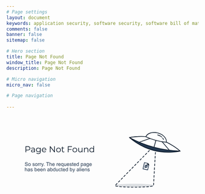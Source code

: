 ```yaml
---
# Page settings
layout: document
keywords: application security, software security, software bill of material, SBOM, BOM, open source, supply chain, specification, spdx, license, package url, purl, cpe
comments: false
banner: false
sitemap: false

# Hero section
title: Page Not Found
window_title: Page Not Found
description: Page Not Found

# Micro navigation
micro_nav: false

# Page navigation
    
---
```


<svg width="100%" height="100%" viewBox="0 0 450 225" version="1.1" xmlns="http://www.w3.org/2000/svg" xmlns:xlink="http://www.w3.org/1999/xlink" xml:space="preserve" xmlns:serif="http://www.serif.com/" style="fill-rule:evenodd;clip-rule:evenodd;stroke-linejoin:round;stroke-miterlimit:10;"><path d="M330.757,128.053l-10.959,-2.543l3.392,-14.612l8.074,1.874l2.224,3.516l-2.731,11.765Z" style="fill:#fff;fill-rule:nonzero;stroke:#253951;stroke-width:1.5px;"/><path d="M330.604,115.619l2.883,0.669l-2.223,-3.516l-0.66,2.847Z" style="fill:#fff;fill-rule:nonzero;stroke:#071525;stroke-width:1.5px;"/><path d="M341.726,78.167l-2.172,-0.585l-1.572,1.611" style="fill:none;fill-rule:nonzero;stroke:#071525;stroke-width:1.5px;stroke-linecap:round;stroke-linejoin:miter;"/><path d="M334.831,82.421l-79.823,81.778c-0.383,0.196 -0.59,0.398 -0.59,0.604c0,2.071 20.148,3.75 45,3.75c24.853,0 45,-1.679 45,-3.75l4.59,-80.111" style="fill:none;fill-rule:nonzero;stroke:#071525;stroke-width:1.5px;stroke-linecap:round;stroke-linejoin:miter;stroke-dasharray:4.51,4.51;"/><path d="M349.137,82.44l0.129,-2.247l-2.173,-0.584" style="fill:none;fill-rule:nonzero;stroke:#071525;stroke-width:1.5px;stroke-linecap:round;stroke-linejoin:miter;"/><g opacity="0.15"><path d="M344.418,164.803c0,2.071 -20.147,3.75 -45,3.75c-24.853,0 -45,-1.679 -45,-3.75c0,-2.071 20.147,-3.75 45,-3.75c24.853,0 45,1.679 45,3.75" style="fill:#253951;fill-rule:nonzero;stroke:#071525;stroke-width:0.75px;stroke-miterlimit:2;"/></g><path d="M406.642,83.862c0,0 -30.241,6.908 -62.916,-1.847c-32.675,-8.755 -55.41,-29.859 -55.41,-29.859c0,0 30.241,-6.908 62.916,1.848c32.674,8.754 55.41,29.858 55.41,29.858Z" style="fill:#253951;fill-rule:nonzero;stroke:#071525;stroke-width:1.5px;stroke-linejoin:miter;"/><path d="M345.651,74.831c24.362,6.528 46.95,8.447 60.901,8.949c-1.515,-1.382 -23.786,-21.327 -55.32,-29.777c-31.535,-8.45 -60.794,-2.311 -62.798,-1.872c12.334,6.54 32.855,16.172 57.217,22.7" style="fill:#fff;fill-rule:nonzero;"/><path d="M345.651,74.831c24.362,6.528 46.95,8.447 60.901,8.949c-1.515,-1.382 -23.786,-21.327 -55.32,-29.777c-31.535,-8.45 -60.794,-2.311 -62.798,-1.872c12.334,6.54 32.855,16.172 57.217,22.7Z" style="fill:none;fill-rule:nonzero;stroke:#071525;stroke-width:1.5px;"/><path d="M349.973,58.701c8.72,2.336 17.072,3.787 24.406,4.389c1.603,-8.753 -6.995,-18.347 -19.75,-21.764c-12.756,-3.418 -24.998,0.591 -27.986,8.973c6.651,3.146 14.611,6.066 23.33,8.402" style="fill:#fff;fill-rule:nonzero;"/><path d="M349.973,58.701c8.72,2.336 17.072,3.787 24.406,4.389c1.603,-8.753 -6.995,-18.347 -19.75,-21.764c-12.756,-3.418 -24.998,0.591 -27.986,8.973c6.651,3.146 14.611,6.066 23.33,8.402Z" style="fill:none;fill-rule:nonzero;stroke:#071525;stroke-width:1.5px;stroke-linejoin:miter;"/><path d="M349.973,58.701l-4.322,16.13" style="fill:none;fill-rule:nonzero;stroke:#071525;stroke-width:1.5px;stroke-linejoin:miter;"/><path d="M335.829,54.174l-24.674,8.734" style="fill:none;fill-rule:nonzero;stroke:#071525;stroke-width:1.5px;stroke-linejoin:miter;"/><path d="M364.486,61.852l17,19.902" style="fill:none;fill-rule:nonzero;stroke:#071525;stroke-width:1.5px;stroke-linejoin:miter;"/><path d="M363.98,51.122c-2.463,-2.308 -5.841,-4.197 -9.78,-5.252" style="fill:none;fill-rule:nonzero;stroke:#071525;stroke-width:1.5px;stroke-linecap:round;stroke-linejoin:miter;"/><path d="M367.773,56.697c-0.396,-1.148 -1.005,-2.276 -1.799,-3.35" style="fill:none;fill-rule:nonzero;stroke:#071525;stroke-width:1.5px;stroke-linecap:round;stroke-linejoin:miter;"/><path d="M50.092,72.575c1.787,0 3.187,0.427 4.2,1.28c1.014,0.853 1.52,2.027 1.52,3.52c0,1.493 -0.506,2.663 -1.52,3.51c-1.013,0.847 -2.413,1.27 -4.2,1.27l-3.76,0l0,4.42l-1.48,0l0,-14l5.24,0Zm-0.04,8.28c1.387,0 2.447,-0.303 3.18,-0.91c0.734,-0.607 1.1,-1.463 1.1,-2.57c0,-1.133 -0.366,-2.003 -1.1,-2.61c-0.733,-0.607 -1.793,-0.91 -3.18,-0.91l-3.72,0l0,7l3.72,0Z" style="fill:#071525;fill-rule:nonzero;"/><path d="M62.292,75.975c1.374,0 2.427,0.343 3.16,1.03c0.734,0.687 1.1,1.703 1.1,3.05l0,6.52l-1.36,0l0,-1.64c-0.32,0.547 -0.79,0.973 -1.41,1.28c-0.62,0.307 -1.356,0.46 -2.21,0.46c-1.173,0 -2.106,-0.28 -2.8,-0.84c-0.693,-0.56 -1.04,-1.3 -1.04,-2.22c0,-0.893 0.324,-1.613 0.97,-2.16c0.647,-0.547 1.677,-0.82 3.09,-0.82l3.34,0l0,-0.64c0,-0.907 -0.253,-1.597 -0.76,-2.07c-0.506,-0.473 -1.246,-0.71 -2.22,-0.71c-0.666,0 -1.306,0.11 -1.92,0.33c-0.613,0.22 -1.14,0.523 -1.58,0.91l-0.64,-1.06c0.534,-0.453 1.174,-0.803 1.92,-1.05c0.747,-0.247 1.534,-0.37 2.36,-0.37Zm-0.5,9.58c0.8,0 1.487,-0.183 2.06,-0.55c0.574,-0.367 1,-0.897 1.28,-1.59l0,-1.72l-3.3,0c-1.8,0 -2.7,0.627 -2.7,1.88c0,0.613 0.234,1.097 0.7,1.45c0.467,0.353 1.12,0.53 1.96,0.53Z" style="fill:#071525;fill-rule:nonzero;"/><path d="M80.152,76.055l0,9.24c0,1.787 -0.436,3.11 -1.31,3.97c-0.873,0.86 -2.19,1.29 -3.95,1.29c-0.973,0 -1.896,-0.143 -2.77,-0.43c-0.873,-0.287 -1.583,-0.683 -2.13,-1.19l0.72,-1.08c0.507,0.453 1.124,0.807 1.85,1.06c0.727,0.253 1.49,0.38 2.29,0.38c1.334,0 2.314,-0.31 2.94,-0.93c0.627,-0.62 0.94,-1.583 0.94,-2.89l0,-1.34c-0.44,0.667 -1.016,1.173 -1.73,1.52c-0.713,0.347 -1.503,0.52 -2.37,0.52c-0.986,0 -1.883,-0.217 -2.69,-0.65c-0.806,-0.433 -1.44,-1.04 -1.9,-1.82c-0.46,-0.78 -0.69,-1.663 -0.69,-2.65c0,-0.987 0.23,-1.867 0.69,-2.64c0.46,-0.773 1.09,-1.373 1.89,-1.8c0.8,-0.427 1.7,-0.64 2.7,-0.64c0.894,0 1.7,0.18 2.42,0.54c0.72,0.36 1.3,0.88 1.74,1.56l0,-2.02l1.36,0Zm-5.38,8.86c0.76,0 1.447,-0.163 2.06,-0.49c0.614,-0.327 1.09,-0.783 1.43,-1.37c0.34,-0.587 0.51,-1.253 0.51,-2c0,-0.747 -0.17,-1.41 -0.51,-1.99c-0.34,-0.58 -0.813,-1.033 -1.42,-1.36c-0.606,-0.327 -1.296,-0.49 -2.07,-0.49c-0.76,0 -1.443,0.16 -2.05,0.48c-0.606,0.32 -1.08,0.773 -1.42,1.36c-0.34,0.587 -0.51,1.253 -0.51,2c0,0.747 0.17,1.413 0.51,2c0.34,0.587 0.814,1.043 1.42,1.37c0.607,0.327 1.29,0.49 2.05,0.49Z" style="fill:#071525;fill-rule:nonzero;"/><path d="M93.292,81.755l-8.8,0c0.08,1.093 0.5,1.977 1.26,2.65c0.76,0.673 1.72,1.01 2.88,1.01c0.654,0 1.254,-0.117 1.8,-0.35c0.547,-0.233 1.02,-0.577 1.42,-1.03l0.8,0.92c-0.466,0.56 -1.05,0.987 -1.75,1.28c-0.7,0.293 -1.47,0.44 -2.31,0.44c-1.08,0 -2.036,-0.23 -2.87,-0.69c-0.833,-0.46 -1.483,-1.097 -1.95,-1.91c-0.466,-0.813 -0.7,-1.733 -0.7,-2.76c0,-1.027 0.224,-1.947 0.67,-2.76c0.447,-0.813 1.06,-1.447 1.84,-1.9c0.78,-0.453 1.657,-0.68 2.63,-0.68c0.974,0 1.847,0.227 2.62,0.68c0.774,0.453 1.38,1.083 1.82,1.89c0.44,0.807 0.66,1.73 0.66,2.77l-0.02,0.44Zm-5.08,-4.56c-1.013,0 -1.863,0.323 -2.55,0.97c-0.686,0.647 -1.076,1.49 -1.17,2.53l7.46,0c-0.093,-1.04 -0.483,-1.883 -1.17,-2.53c-0.686,-0.647 -1.543,-0.97 -2.57,-0.97Z" style="fill:#071525;fill-rule:nonzero;"/><path d="M113.452,72.575l0,14l-1.22,0l-9,-11.36l0,11.36l-1.48,0l0,-14l1.22,0l9.02,11.36l0,-11.36l1.46,0Z" style="fill:#071525;fill-rule:nonzero;"/><path d="M122.012,86.675c-1.013,0 -1.926,-0.23 -2.74,-0.69c-0.813,-0.46 -1.453,-1.097 -1.92,-1.91c-0.466,-0.813 -0.7,-1.733 -0.7,-2.76c0,-1.027 0.234,-1.947 0.7,-2.76c0.467,-0.813 1.107,-1.447 1.92,-1.9c0.814,-0.453 1.727,-0.68 2.74,-0.68c1.014,0 1.927,0.227 2.74,0.68c0.814,0.453 1.45,1.087 1.91,1.9c0.46,0.813 0.69,1.733 0.69,2.76c0,1.027 -0.23,1.947 -0.69,2.76c-0.46,0.813 -1.096,1.45 -1.91,1.91c-0.813,0.46 -1.726,0.69 -2.74,0.69Zm0,-1.26c0.747,0 1.417,-0.17 2.01,-0.51c0.594,-0.34 1.057,-0.823 1.39,-1.45c0.334,-0.627 0.5,-1.34 0.5,-2.14c0,-0.8 -0.166,-1.513 -0.5,-2.14c-0.333,-0.627 -0.796,-1.11 -1.39,-1.45c-0.593,-0.34 -1.263,-0.51 -2.01,-0.51c-0.746,0 -1.416,0.17 -2.01,0.51c-0.593,0.34 -1.06,0.823 -1.4,1.45c-0.34,0.627 -0.51,1.34 -0.51,2.14c0,0.8 0.17,1.513 0.51,2.14c0.34,0.627 0.807,1.11 1.4,1.45c0.594,0.34 1.264,0.51 2.01,0.51Z" style="fill:#071525;fill-rule:nonzero;"/><path d="M135.792,85.935c-0.266,0.24 -0.596,0.423 -0.99,0.55c-0.393,0.127 -0.803,0.19 -1.23,0.19c-0.986,0 -1.746,-0.267 -2.28,-0.8c-0.533,-0.533 -0.8,-1.287 -0.8,-2.26l0,-6.36l-1.88,0l0,-1.2l1.88,0l0,-2.3l1.42,0l0,2.3l3.2,0l0,1.2l-3.2,0l0,6.28c0,0.627 0.157,1.103 0.47,1.43c0.314,0.327 0.764,0.49 1.35,0.49c0.294,0 0.577,-0.047 0.85,-0.14c0.274,-0.093 0.51,-0.227 0.71,-0.4l0.5,1.02Z" style="fill:#071525;fill-rule:nonzero;"/><path d="M145.392,73.855l0,5.5l7.24,0l0,1.28l-7.24,0l0,5.94l-1.48,0l0,-14l9.6,0l0,1.28l-8.12,0Z" style="fill:#071525;fill-rule:nonzero;"/><path d="M160.212,86.675c-1.013,0 -1.926,-0.23 -2.74,-0.69c-0.813,-0.46 -1.453,-1.097 -1.92,-1.91c-0.466,-0.813 -0.7,-1.733 -0.7,-2.76c0,-1.027 0.234,-1.947 0.7,-2.76c0.467,-0.813 1.107,-1.447 1.92,-1.9c0.814,-0.453 1.727,-0.68 2.74,-0.68c1.014,0 1.927,0.227 2.74,0.68c0.814,0.453 1.45,1.087 1.91,1.9c0.46,0.813 0.69,1.733 0.69,2.76c0,1.027 -0.23,1.947 -0.69,2.76c-0.46,0.813 -1.096,1.45 -1.91,1.91c-0.813,0.46 -1.726,0.69 -2.74,0.69Zm0,-1.26c0.747,0 1.417,-0.17 2.01,-0.51c0.594,-0.34 1.057,-0.823 1.39,-1.45c0.334,-0.627 0.5,-1.34 0.5,-2.14c0,-0.8 -0.166,-1.513 -0.5,-2.14c-0.333,-0.627 -0.796,-1.11 -1.39,-1.45c-0.593,-0.34 -1.263,-0.51 -2.01,-0.51c-0.746,0 -1.416,0.17 -2.01,0.51c-0.593,0.34 -1.06,0.823 -1.4,1.45c-0.34,0.627 -0.51,1.34 -0.51,2.14c0,0.8 0.17,1.513 0.51,2.14c0.34,0.627 0.807,1.11 1.4,1.45c0.594,0.34 1.264,0.51 2.01,0.51Z" style="fill:#071525;fill-rule:nonzero;"/><path d="M177.932,76.055l0,10.52l-1.36,0l0,-1.92c-0.373,0.64 -0.886,1.137 -1.54,1.49c-0.653,0.353 -1.4,0.53 -2.24,0.53c-1.373,0 -2.456,-0.383 -3.25,-1.15c-0.793,-0.767 -1.19,-1.89 -1.19,-3.37l0,-6.1l1.42,0l0,5.96c0,1.107 0.274,1.947 0.82,2.52c0.547,0.573 1.327,0.86 2.34,0.86c1.107,0 1.98,-0.337 2.62,-1.01c0.64,-0.673 0.96,-1.61 0.96,-2.81l0,-5.52l1.42,0Z" style="fill:#071525;fill-rule:nonzero;"/><path d="M187.272,75.975c1.32,0 2.37,0.383 3.15,1.15c0.78,0.767 1.17,1.883 1.17,3.35l0,6.1l-1.42,0l0,-5.96c0,-1.093 -0.273,-1.927 -0.82,-2.5c-0.546,-0.573 -1.326,-0.86 -2.34,-0.86c-1.133,0 -2.03,0.337 -2.69,1.01c-0.66,0.673 -0.99,1.603 -0.99,2.79l0,5.52l-1.42,0l0,-10.52l1.36,0l0,1.94c0.387,-0.64 0.924,-1.137 1.61,-1.49c0.687,-0.353 1.484,-0.53 2.39,-0.53Z" style="fill:#071525;fill-rule:nonzero;"/><path d="M205.052,71.735l0,14.84l-1.36,0l0,-2.08c-0.426,0.707 -0.99,1.247 -1.69,1.62c-0.7,0.373 -1.49,0.56 -2.37,0.56c-0.986,0 -1.88,-0.227 -2.68,-0.68c-0.8,-0.453 -1.426,-1.087 -1.88,-1.9c-0.453,-0.813 -0.68,-1.74 -0.68,-2.78c0,-1.04 0.227,-1.967 0.68,-2.78c0.454,-0.813 1.08,-1.443 1.88,-1.89c0.8,-0.447 1.694,-0.67 2.68,-0.67c0.854,0 1.624,0.177 2.31,0.53c0.687,0.353 1.25,0.87 1.69,1.55l0,-6.32l1.42,0Zm-5.3,13.68c0.734,0 1.397,-0.17 1.99,-0.51c0.594,-0.34 1.06,-0.823 1.4,-1.45c0.34,-0.627 0.51,-1.34 0.51,-2.14c0,-0.8 -0.17,-1.513 -0.51,-2.14c-0.34,-0.627 -0.806,-1.11 -1.4,-1.45c-0.593,-0.34 -1.256,-0.51 -1.99,-0.51c-0.746,0 -1.416,0.17 -2.01,0.51c-0.593,0.34 -1.06,0.823 -1.4,1.45c-0.34,0.627 -0.51,1.34 -0.51,2.14c0,0.8 0.17,1.513 0.51,2.14c0.34,0.627 0.807,1.11 1.4,1.45c0.594,0.34 1.264,0.51 2.01,0.51Z" style="fill:#071525;fill-rule:nonzero;"/><g transform="matrix(0.75,0,0,0.75,-60.1261,-97.7908)"><g transform="matrix(16,0,0,16,137.058,288.693)"><path d="M0.045,-0.23l0.089,-0.008c0.005,0.036 0.014,0.065 0.03,0.088c0.015,0.023 0.039,0.042 0.072,0.056c0.032,0.014 0.069,0.021 0.11,0.021c0.036,0 0.068,-0.005 0.095,-0.016c0.028,-0.011 0.049,-0.025 0.062,-0.044c0.014,-0.019 0.02,-0.039 0.02,-0.061c0,-0.023 -0.006,-0.042 -0.019,-0.059c-0.013,-0.017 -0.035,-0.031 -0.065,-0.042c-0.019,-0.008 -0.061,-0.02 -0.127,-0.035c-0.066,-0.016 -0.112,-0.031 -0.138,-0.045c-0.034,-0.018 -0.06,-0.04 -0.077,-0.067c-0.016,-0.026 -0.025,-0.056 -0.025,-0.089c0,-0.036 0.011,-0.07 0.031,-0.101c0.021,-0.031 0.05,-0.055 0.09,-0.072c0.039,-0.016 0.083,-0.024 0.131,-0.024c0.053,0 0.1,0.009 0.141,0.026c0.04,0.017 0.071,0.042 0.093,0.075c0.022,0.033 0.034,0.071 0.035,0.113l-0.091,0.007c-0.004,-0.046 -0.021,-0.08 -0.049,-0.103c-0.028,-0.023 -0.07,-0.035 -0.125,-0.035c-0.057,0 -0.099,0.011 -0.125,0.032c-0.026,0.021 -0.039,0.046 -0.039,0.076c0,0.026 0.009,0.047 0.027,0.063c0.019,0.017 0.066,0.034 0.143,0.051c0.077,0.018 0.13,0.033 0.159,0.046c0.041,0.019 0.072,0.044 0.092,0.073c0.02,0.03 0.03,0.063 0.03,0.102c0,0.038 -0.011,0.074 -0.033,0.108c-0.022,0.033 -0.053,0.059 -0.094,0.078c-0.041,0.019 -0.087,0.028 -0.138,0.028c-0.065,0 -0.119,-0.009 -0.163,-0.028c-0.044,-0.019 -0.078,-0.047 -0.103,-0.085c-0.025,-0.038 -0.038,-0.081 -0.039,-0.129Z" style="fill:#253951;fill-rule:nonzero;"/></g><g transform="matrix(16,0,0,16,147.73,288.693)"><path d="M0.033,-0.259c0,-0.096 0.027,-0.167 0.08,-0.214c0.045,-0.038 0.099,-0.057 0.163,-0.057c0.072,0 0.13,0.023 0.175,0.07c0.045,0.047 0.068,0.111 0.068,0.193c0,0.067 -0.01,0.12 -0.03,0.158c-0.02,0.038 -0.049,0.068 -0.087,0.089c-0.039,0.021 -0.08,0.032 -0.126,0.032c-0.072,0 -0.131,-0.024 -0.176,-0.07c-0.044,-0.047 -0.067,-0.114 -0.067,-0.201Zm0.091,0c0,0.066 0.014,0.116 0.043,0.149c0.029,0.033 0.065,0.049 0.109,0.049c0.044,0 0.08,-0.016 0.109,-0.049c0.029,-0.034 0.044,-0.084 0.044,-0.152c0,-0.064 -0.015,-0.113 -0.044,-0.146c-0.029,-0.033 -0.065,-0.05 -0.109,-0.05c-0.044,0 -0.08,0.017 -0.109,0.05c-0.029,0.033 -0.043,0.082 -0.043,0.149Z" style="fill:#253951;fill-rule:nonzero;"/></g><g transform="matrix(16,0,0,16,161.074,288.693)"><path d="M0.031,-0.155l0.087,-0.013c0.005,0.034 0.018,0.061 0.04,0.08c0.023,0.018 0.054,0.027 0.094,0.027c0.04,0 0.07,-0.008 0.09,-0.024c0.019,-0.017 0.029,-0.036 0.029,-0.058c0,-0.02 -0.009,-0.036 -0.026,-0.047c-0.012,-0.008 -0.042,-0.018 -0.09,-0.03c-0.064,-0.016 -0.109,-0.03 -0.134,-0.042c-0.025,-0.012 -0.043,-0.028 -0.056,-0.049c-0.013,-0.021 -0.02,-0.044 -0.02,-0.07c0,-0.023 0.006,-0.044 0.016,-0.064c0.011,-0.02 0.025,-0.036 0.043,-0.049c0.014,-0.01 0.033,-0.019 0.056,-0.026c0.024,-0.007 0.049,-0.01 0.076,-0.01c0.041,0 0.077,0.006 0.108,0.017c0.03,0.012 0.053,0.028 0.068,0.048c0.014,0.02 0.024,0.047 0.03,0.08l-0.086,0.012c-0.004,-0.027 -0.015,-0.048 -0.034,-0.063c-0.019,-0.015 -0.045,-0.022 -0.079,-0.022c-0.041,0 -0.069,0.007 -0.087,0.02c-0.017,0.013 -0.026,0.029 -0.026,0.047c0,0.011 0.004,0.022 0.011,0.031c0.007,0.009 0.019,0.017 0.034,0.023c0.009,0.003 0.034,0.011 0.077,0.023c0.063,0.016 0.106,0.03 0.131,0.04c0.024,0.011 0.043,0.026 0.057,0.046c0.014,0.021 0.021,0.046 0.021,0.076c0,0.029 -0.008,0.057 -0.025,0.082c-0.017,0.026 -0.042,0.046 -0.074,0.06c-0.032,0.015 -0.069,0.022 -0.11,0.022c-0.067,0 -0.118,-0.014 -0.154,-0.042c-0.035,-0.028 -0.057,-0.07 -0.067,-0.125Z" style="fill:#253951;fill-rule:nonzero;"/></g><g transform="matrix(16,0,0,16,169.074,288.693)"><path d="M0.033,-0.259c0,-0.096 0.027,-0.167 0.08,-0.214c0.045,-0.038 0.099,-0.057 0.163,-0.057c0.072,0 0.13,0.023 0.175,0.07c0.045,0.047 0.068,0.111 0.068,0.193c0,0.067 -0.01,0.12 -0.03,0.158c-0.02,0.038 -0.049,0.068 -0.087,0.089c-0.039,0.021 -0.08,0.032 -0.126,0.032c-0.072,0 -0.131,-0.024 -0.176,-0.07c-0.044,-0.047 -0.067,-0.114 -0.067,-0.201Zm0.091,0c0,0.066 0.014,0.116 0.043,0.149c0.029,0.033 0.065,0.049 0.109,0.049c0.044,0 0.08,-0.016 0.109,-0.049c0.029,-0.034 0.044,-0.084 0.044,-0.152c0,-0.064 -0.015,-0.113 -0.044,-0.146c-0.029,-0.033 -0.065,-0.05 -0.109,-0.05c-0.044,0 -0.08,0.017 -0.109,0.05c-0.029,0.033 -0.043,0.082 -0.043,0.149Z" style="fill:#253951;fill-rule:nonzero;"/></g><g transform="matrix(16,0,0,16,177.972,288.693)"><path d="M0.065,0l0,-0.519l0.079,0l0,0.079c0.02,-0.037 0.039,-0.061 0.056,-0.073c0.017,-0.011 0.036,-0.017 0.056,-0.017c0.03,0 0.06,0.009 0.091,0.028l-0.031,0.082c-0.021,-0.013 -0.043,-0.019 -0.064,-0.019c-0.019,0 -0.037,0.005 -0.052,0.017c-0.015,0.011 -0.026,0.027 -0.033,0.048c-0.009,0.031 -0.014,0.065 -0.014,0.103l0,0.271l-0.088,0Z" style="fill:#253951;fill-rule:nonzero;"/></g><g transform="matrix(16,0,0,16,183.3,288.693)"><path d="M0.065,0l0,-0.519l0.079,0l0,0.079c0.02,-0.037 0.039,-0.061 0.056,-0.073c0.017,-0.011 0.036,-0.017 0.056,-0.017c0.03,0 0.06,0.009 0.091,0.028l-0.031,0.082c-0.021,-0.013 -0.043,-0.019 -0.064,-0.019c-0.019,0 -0.037,0.005 -0.052,0.017c-0.015,0.011 -0.026,0.027 -0.033,0.048c-0.009,0.031 -0.014,0.065 -0.014,0.103l0,0.271l-0.088,0Z" style="fill:#253951;fill-rule:nonzero;"/></g><g transform="matrix(16,0,0,16,188.629,288.693)"><path d="M0.062,0.2l-0.01,-0.083c0.019,0.005 0.036,0.008 0.051,0.008c0.019,0 0.035,-0.003 0.046,-0.01c0.012,-0.006 0.022,-0.015 0.029,-0.027c0.006,-0.009 0.015,-0.031 0.027,-0.066c0.002,-0.004 0.004,-0.012 0.008,-0.021l-0.197,-0.52l0.095,0l0.108,0.301c0.014,0.038 0.026,0.078 0.037,0.12c0.01,-0.041 0.022,-0.08 0.036,-0.118l0.111,-0.303l0.088,0l-0.197,0.528c-0.021,0.057 -0.038,0.096 -0.049,0.117c-0.016,0.029 -0.034,0.051 -0.054,0.064c-0.02,0.014 -0.044,0.02 -0.072,0.02c-0.017,0 -0.036,-0.003 -0.057,-0.01Z" style="fill:#253951;fill-rule:nonzero;"/></g><g transform="matrix(16,0,0,16,195.441,288.693)"><rect x="0.091" y="-0.1" width="0.1" height="0.1" style="fill:#253951;fill-rule:nonzero;"/></g><g transform="matrix(16,0,0,16,204.043,288.693)"><path d="M0.259,0l0,-0.631l-0.236,0l0,-0.085l0.568,0l0,0.085l-0.237,0l0,0.631l-0.095,0Z" style="fill:#253951;fill-rule:nonzero;"/></g><g transform="matrix(16,0,0,16,213.816,288.693)"><path d="M0.066,0l0,-0.716l0.088,0l0,0.257c0.041,-0.048 0.093,-0.071 0.155,-0.071c0.038,0 0.072,0.007 0.1,0.022c0.028,0.016 0.049,0.036 0.061,0.063c0.012,0.027 0.018,0.066 0.018,0.116l0,0.329l-0.088,0l0,-0.329c0,-0.044 -0.009,-0.076 -0.028,-0.096c-0.019,-0.02 -0.046,-0.03 -0.081,-0.03c-0.026,0 -0.051,0.007 -0.073,0.021c-0.023,0.013 -0.04,0.031 -0.05,0.055c-0.009,0.023 -0.014,0.055 -0.014,0.095l0,0.284l-0.088,0Z" style="fill:#253951;fill-rule:nonzero;"/></g><g transform="matrix(16,0,0,16,222.714,288.693)"><path d="M0.421,-0.167l0.091,0.011c-0.015,0.053 -0.041,0.094 -0.08,0.124c-0.039,0.029 -0.088,0.044 -0.148,0.044c-0.076,0 -0.136,-0.024 -0.181,-0.07c-0.044,-0.047 -0.066,-0.113 -0.066,-0.197c0,-0.087 0.022,-0.155 0.067,-0.203c0.045,-0.048 0.103,-0.072 0.175,-0.072c0.069,0 0.126,0.023 0.17,0.071c0.044,0.047 0.066,0.113 0.066,0.199c0,0.005 -0.001,0.013 -0.001,0.023l-0.387,0c0.004,0.057 0.02,0.101 0.049,0.131c0.029,0.03 0.065,0.045 0.108,0.045c0.032,0 0.06,-0.008 0.083,-0.025c0.022,-0.017 0.041,-0.044 0.054,-0.081Zm-0.289,-0.142l0.29,0c-0.004,-0.044 -0.015,-0.076 -0.033,-0.098c-0.028,-0.034 -0.065,-0.051 -0.109,-0.051c-0.041,0 -0.075,0.014 -0.102,0.041c-0.028,0.027 -0.043,0.063 -0.046,0.108Z" style="fill:#253951;fill-rule:nonzero;"/></g><g transform="matrix(16,0,0,16,236.058,288.693)"><path d="M0.065,0l0,-0.519l0.079,0l0,0.079c0.02,-0.037 0.039,-0.061 0.056,-0.073c0.017,-0.011 0.036,-0.017 0.056,-0.017c0.03,0 0.06,0.009 0.091,0.028l-0.031,0.082c-0.021,-0.013 -0.043,-0.019 -0.064,-0.019c-0.019,0 -0.037,0.005 -0.052,0.017c-0.015,0.011 -0.026,0.027 -0.033,0.048c-0.009,0.031 -0.014,0.065 -0.014,0.103l0,0.271l-0.088,0Z" style="fill:#253951;fill-rule:nonzero;"/></g><g transform="matrix(16,0,0,16,241.386,288.693)"><path d="M0.421,-0.167l0.091,0.011c-0.015,0.053 -0.041,0.094 -0.08,0.124c-0.039,0.029 -0.088,0.044 -0.148,0.044c-0.076,0 -0.136,-0.024 -0.181,-0.07c-0.044,-0.047 -0.066,-0.113 -0.066,-0.197c0,-0.087 0.022,-0.155 0.067,-0.203c0.045,-0.048 0.103,-0.072 0.175,-0.072c0.069,0 0.126,0.023 0.17,0.071c0.044,0.047 0.066,0.113 0.066,0.199c0,0.005 -0.001,0.013 -0.001,0.023l-0.387,0c0.004,0.057 0.02,0.101 0.049,0.131c0.029,0.03 0.065,0.045 0.108,0.045c0.032,0 0.06,-0.008 0.083,-0.025c0.022,-0.017 0.041,-0.044 0.054,-0.081Zm-0.289,-0.142l0.29,0c-0.004,-0.044 -0.015,-0.076 -0.033,-0.098c-0.028,-0.034 -0.065,-0.051 -0.109,-0.051c-0.041,0 -0.075,0.014 -0.102,0.041c-0.028,0.027 -0.043,0.063 -0.046,0.108Z" style="fill:#253951;fill-rule:nonzero;"/></g><g transform="matrix(16,0,0,16,250.285,288.693)"><path d="M0.396,0.199l0,-0.254c-0.013,0.019 -0.032,0.035 -0.057,0.048c-0.024,0.012 -0.051,0.019 -0.078,0.019c-0.062,0 -0.115,-0.025 -0.159,-0.074c-0.045,-0.049 -0.067,-0.117 -0.067,-0.202c0,-0.052 0.009,-0.099 0.027,-0.14c0.018,-0.042 0.045,-0.073 0.079,-0.094c0.034,-0.022 0.072,-0.032 0.113,-0.032c0.064,0 0.114,0.027 0.151,0.081l0,-0.07l0.079,0l0,0.718l-0.088,0Zm-0.271,-0.46c0,0.067 0.014,0.117 0.042,0.15c0.028,0.034 0.062,0.05 0.101,0.05c0.038,0 0.07,-0.015 0.097,-0.047c0.027,-0.032 0.04,-0.08 0.04,-0.145c0,-0.069 -0.014,-0.121 -0.042,-0.156c-0.029,-0.035 -0.062,-0.052 -0.101,-0.052c-0.038,0 -0.07,0.016 -0.097,0.049c-0.026,0.032 -0.04,0.083 -0.04,0.151Z" style="fill:#253951;fill-rule:nonzero;"/></g><g transform="matrix(16,0,0,16,259.183,288.693)"><path d="M0.406,0l0,-0.076c-0.041,0.058 -0.095,0.088 -0.165,0.088c-0.03,0 -0.059,-0.006 -0.085,-0.018c-0.027,-0.012 -0.047,-0.026 -0.06,-0.044c-0.012,-0.018 -0.021,-0.04 -0.027,-0.065c-0.003,-0.017 -0.005,-0.045 -0.005,-0.082l0,-0.322l0.088,0l0,0.288c0,0.046 0.002,0.077 0.005,0.093c0.006,0.023 0.017,0.041 0.035,0.054c0.018,0.013 0.04,0.02 0.067,0.02c0.026,0 0.051,-0.007 0.074,-0.02c0.023,-0.014 0.039,-0.032 0.049,-0.055c0.01,-0.024 0.014,-0.057 0.014,-0.102l0,-0.278l0.088,0l0,0.519l-0.078,0Z" style="fill:#253951;fill-rule:nonzero;"/></g><g transform="matrix(16,0,0,16,268.082,288.693)"><path d="M0.421,-0.167l0.091,0.011c-0.015,0.053 -0.041,0.094 -0.08,0.124c-0.039,0.029 -0.088,0.044 -0.148,0.044c-0.076,0 -0.136,-0.024 -0.181,-0.07c-0.044,-0.047 -0.066,-0.113 -0.066,-0.197c0,-0.087 0.022,-0.155 0.067,-0.203c0.045,-0.048 0.103,-0.072 0.175,-0.072c0.069,0 0.126,0.023 0.17,0.071c0.044,0.047 0.066,0.113 0.066,0.199c0,0.005 -0.001,0.013 -0.001,0.023l-0.387,0c0.004,0.057 0.02,0.101 0.049,0.131c0.029,0.03 0.065,0.045 0.108,0.045c0.032,0 0.06,-0.008 0.083,-0.025c0.022,-0.017 0.041,-0.044 0.054,-0.081Zm-0.289,-0.142l0.29,0c-0.004,-0.044 -0.015,-0.076 -0.033,-0.098c-0.028,-0.034 -0.065,-0.051 -0.109,-0.051c-0.041,0 -0.075,0.014 -0.102,0.041c-0.028,0.027 -0.043,0.063 -0.046,0.108Z" style="fill:#253951;fill-rule:nonzero;"/></g><g transform="matrix(16,0,0,16,276.98,288.693)"><path d="M0.031,-0.155l0.087,-0.013c0.005,0.034 0.018,0.061 0.04,0.08c0.023,0.018 0.054,0.027 0.094,0.027c0.04,0 0.07,-0.008 0.09,-0.024c0.019,-0.017 0.029,-0.036 0.029,-0.058c0,-0.02 -0.009,-0.036 -0.026,-0.047c-0.012,-0.008 -0.042,-0.018 -0.09,-0.03c-0.064,-0.016 -0.109,-0.03 -0.134,-0.042c-0.025,-0.012 -0.043,-0.028 -0.056,-0.049c-0.013,-0.021 -0.02,-0.044 -0.02,-0.07c0,-0.023 0.006,-0.044 0.016,-0.064c0.011,-0.02 0.025,-0.036 0.043,-0.049c0.014,-0.01 0.033,-0.019 0.056,-0.026c0.024,-0.007 0.049,-0.01 0.076,-0.01c0.041,0 0.077,0.006 0.108,0.017c0.03,0.012 0.053,0.028 0.068,0.048c0.014,0.02 0.024,0.047 0.03,0.08l-0.086,0.012c-0.004,-0.027 -0.015,-0.048 -0.034,-0.063c-0.019,-0.015 -0.045,-0.022 -0.079,-0.022c-0.041,0 -0.069,0.007 -0.087,0.02c-0.017,0.013 -0.026,0.029 -0.026,0.047c0,0.011 0.004,0.022 0.011,0.031c0.007,0.009 0.019,0.017 0.034,0.023c0.009,0.003 0.034,0.011 0.077,0.023c0.063,0.016 0.106,0.03 0.131,0.04c0.024,0.011 0.043,0.026 0.057,0.046c0.014,0.021 0.021,0.046 0.021,0.076c0,0.029 -0.008,0.057 -0.025,0.082c-0.017,0.026 -0.042,0.046 -0.074,0.06c-0.032,0.015 -0.069,0.022 -0.11,0.022c-0.067,0 -0.118,-0.014 -0.154,-0.042c-0.035,-0.028 -0.057,-0.07 -0.067,-0.125Z" style="fill:#253951;fill-rule:nonzero;"/></g><g transform="matrix(16,0,0,16,284.98,288.693)"><path d="M0.258,-0.079l0.013,0.078c-0.025,0.005 -0.047,0.008 -0.067,0.008c-0.032,0 -0.057,-0.005 -0.074,-0.015c-0.018,-0.01 -0.03,-0.024 -0.037,-0.04c-0.007,-0.017 -0.011,-0.051 -0.011,-0.104l0,-0.298l-0.064,0l0,-0.069l0.064,0l0,-0.128l0.087,-0.053l0,0.181l0.089,0l0,0.069l-0.089,0l0,0.303c0,0.025 0.002,0.041 0.005,0.048c0.003,0.008 0.008,0.013 0.015,0.017c0.007,0.005 0.017,0.007 0.03,0.007c0.01,0 0.023,-0.001 0.039,-0.004Z" style="fill:#253951;fill-rule:nonzero;"/></g><g transform="matrix(16,0,0,16,289.425,288.693)"><path d="M0.421,-0.167l0.091,0.011c-0.015,0.053 -0.041,0.094 -0.08,0.124c-0.039,0.029 -0.088,0.044 -0.148,0.044c-0.076,0 -0.136,-0.024 -0.181,-0.07c-0.044,-0.047 -0.066,-0.113 -0.066,-0.197c0,-0.087 0.022,-0.155 0.067,-0.203c0.045,-0.048 0.103,-0.072 0.175,-0.072c0.069,0 0.126,0.023 0.17,0.071c0.044,0.047 0.066,0.113 0.066,0.199c0,0.005 -0.001,0.013 -0.001,0.023l-0.387,0c0.004,0.057 0.02,0.101 0.049,0.131c0.029,0.03 0.065,0.045 0.108,0.045c0.032,0 0.06,-0.008 0.083,-0.025c0.022,-0.017 0.041,-0.044 0.054,-0.081Zm-0.289,-0.142l0.29,0c-0.004,-0.044 -0.015,-0.076 -0.033,-0.098c-0.028,-0.034 -0.065,-0.051 -0.109,-0.051c-0.041,0 -0.075,0.014 -0.102,0.041c-0.028,0.027 -0.043,0.063 -0.046,0.108Z" style="fill:#253951;fill-rule:nonzero;"/></g><g transform="matrix(16,0,0,16,298.324,288.693)"><path d="M0.402,0l0,-0.065c-0.033,0.051 -0.081,0.077 -0.145,0.077c-0.041,0 -0.079,-0.012 -0.114,-0.034c-0.034,-0.023 -0.061,-0.055 -0.08,-0.096c-0.019,-0.041 -0.029,-0.088 -0.029,-0.141c0,-0.052 0.009,-0.099 0.026,-0.141c0.017,-0.042 0.043,-0.074 0.078,-0.097c0.034,-0.022 0.073,-0.033 0.115,-0.033c0.032,0 0.059,0.006 0.084,0.02c0.024,0.013 0.044,0.03 0.059,0.051l0,-0.257l0.088,0l0,0.716l-0.082,0Zm-0.277,-0.259c0,0.067 0.014,0.116 0.042,0.149c0.027,0.033 0.061,0.049 0.099,0.049c0.038,0 0.071,-0.015 0.098,-0.047c0.026,-0.031 0.04,-0.079 0.04,-0.143c0,-0.071 -0.014,-0.124 -0.041,-0.157c-0.028,-0.033 -0.061,-0.05 -0.101,-0.05c-0.039,0 -0.072,0.016 -0.098,0.048c-0.026,0.032 -0.039,0.083 -0.039,0.151Z" style="fill:#253951;fill-rule:nonzero;"/></g><g transform="matrix(16,0,0,16,311.668,288.693)"><path d="M0.066,0.199l0,-0.718l0.08,0l0,0.068c0.019,-0.027 0.04,-0.046 0.064,-0.059c0.024,-0.014 0.053,-0.02 0.086,-0.02c0.045,0 0.084,0.011 0.118,0.034c0.033,0.023 0.059,0.055 0.076,0.096c0.017,0.042 0.026,0.087 0.026,0.137c0,0.053 -0.009,0.101 -0.028,0.143c-0.019,0.043 -0.047,0.075 -0.083,0.098c-0.037,0.022 -0.075,0.034 -0.115,0.034c-0.029,0 -0.056,-0.006 -0.079,-0.019c-0.023,-0.012 -0.042,-0.028 -0.057,-0.047l0,0.253l-0.088,0Zm0.08,-0.455c0,0.066 0.013,0.116 0.04,0.148c0.027,0.032 0.06,0.047 0.098,0.047c0.039,0 0.073,-0.016 0.101,-0.049c0.027,-0.033 0.041,-0.084 0.041,-0.154c0,-0.066 -0.013,-0.115 -0.041,-0.148c-0.027,-0.033 -0.059,-0.049 -0.097,-0.049c-0.037,0 -0.07,0.017 -0.099,0.052c-0.029,0.035 -0.043,0.086 -0.043,0.153Z" style="fill:#253951;fill-rule:nonzero;"/></g><g transform="matrix(16,0,0,16,320.566,288.693)"><path d="M0.404,-0.064c-0.032,0.028 -0.064,0.047 -0.094,0.059c-0.03,0.011 -0.062,0.017 -0.097,0.017c-0.057,0 -0.1,-0.014 -0.131,-0.042c-0.031,-0.028 -0.046,-0.063 -0.046,-0.107c0,-0.025 0.006,-0.048 0.017,-0.069c0.012,-0.021 0.027,-0.038 0.046,-0.051c0.019,-0.013 0.04,-0.022 0.063,-0.029c0.017,-0.004 0.043,-0.009 0.078,-0.013c0.071,-0.008 0.123,-0.018 0.157,-0.03c0,-0.012 0,-0.02 0,-0.023c0,-0.036 -0.008,-0.061 -0.024,-0.076c-0.023,-0.02 -0.056,-0.03 -0.101,-0.03c-0.041,0 -0.071,0.008 -0.091,0.022c-0.02,0.015 -0.034,0.04 -0.044,0.077l-0.086,-0.012c0.008,-0.036 0.021,-0.066 0.039,-0.089c0.018,-0.022 0.044,-0.04 0.077,-0.052c0.034,-0.012 0.074,-0.018 0.118,-0.018c0.044,0 0.08,0.005 0.108,0.015c0.028,0.011 0.048,0.024 0.061,0.04c0.013,0.015 0.022,0.035 0.027,0.059c0.003,0.015 0.005,0.042 0.005,0.082l0,0.117c0,0.081 0.002,0.133 0.005,0.155c0.004,0.021 0.012,0.042 0.023,0.062l-0.092,0c-0.009,-0.018 -0.015,-0.04 -0.018,-0.064Zm-0.007,-0.196c-0.032,0.013 -0.08,0.024 -0.144,0.033c-0.036,0.005 -0.061,0.011 -0.076,0.018c-0.015,0.006 -0.027,0.016 -0.035,0.028c-0.008,0.013 -0.012,0.027 -0.012,0.042c0,0.023 0.009,0.043 0.026,0.058c0.018,0.016 0.044,0.024 0.078,0.024c0.034,0 0.064,-0.008 0.091,-0.022c0.026,-0.015 0.045,-0.035 0.058,-0.061c0.009,-0.02 0.014,-0.049 0.014,-0.088l0,-0.032Z" style="fill:#253951;fill-rule:nonzero;"/></g><g transform="matrix(16,0,0,16,329.464,288.693)"><path d="M0.05,0.043l0.085,0.013c0.004,0.026 0.014,0.045 0.03,0.057c0.022,0.017 0.052,0.025 0.089,0.025c0.041,0 0.072,-0.008 0.095,-0.025c0.022,-0.016 0.037,-0.039 0.045,-0.068c0.004,-0.018 0.006,-0.056 0.006,-0.113c-0.039,0.045 -0.086,0.068 -0.144,0.068c-0.071,0 -0.126,-0.026 -0.165,-0.077c-0.039,-0.052 -0.059,-0.113 -0.059,-0.185c0,-0.05 0.009,-0.095 0.027,-0.137c0.018,-0.042 0.044,-0.074 0.078,-0.097c0.034,-0.023 0.074,-0.034 0.12,-0.034c0.061,0 0.111,0.024 0.151,0.074l0,-0.063l0.081,0l0,0.449c0,0.08 -0.008,0.138 -0.024,0.171c-0.017,0.034 -0.043,0.061 -0.079,0.08c-0.035,0.02 -0.079,0.029 -0.131,0.029c-0.062,0 -0.112,-0.013 -0.15,-0.041c-0.038,-0.028 -0.056,-0.07 -0.055,-0.126Zm0.073,-0.312c0,0.068 0.013,0.118 0.04,0.149c0.027,0.032 0.061,0.047 0.102,0.047c0.04,0 0.074,-0.015 0.101,-0.046c0.028,-0.031 0.041,-0.08 0.041,-0.147c0,-0.063 -0.014,-0.111 -0.042,-0.143c-0.028,-0.032 -0.062,-0.049 -0.102,-0.049c-0.039,0 -0.072,0.016 -0.099,0.048c-0.028,0.032 -0.041,0.079 -0.041,0.141Z" style="fill:#253951;fill-rule:nonzero;"/></g><g transform="matrix(16,0,0,16,338.363,288.693)"><path d="M0.421,-0.167l0.091,0.011c-0.015,0.053 -0.041,0.094 -0.08,0.124c-0.039,0.029 -0.088,0.044 -0.148,0.044c-0.076,0 -0.136,-0.024 -0.181,-0.07c-0.044,-0.047 -0.066,-0.113 -0.066,-0.197c0,-0.087 0.022,-0.155 0.067,-0.203c0.045,-0.048 0.103,-0.072 0.175,-0.072c0.069,0 0.126,0.023 0.17,0.071c0.044,0.047 0.066,0.113 0.066,0.199c0,0.005 -0.001,0.013 -0.001,0.023l-0.387,0c0.004,0.057 0.02,0.101 0.049,0.131c0.029,0.03 0.065,0.045 0.108,0.045c0.032,0 0.06,-0.008 0.083,-0.025c0.022,-0.017 0.041,-0.044 0.054,-0.081Zm-0.289,-0.142l0.29,0c-0.004,-0.044 -0.015,-0.076 -0.033,-0.098c-0.028,-0.034 -0.065,-0.051 -0.109,-0.051c-0.041,0 -0.075,0.014 -0.102,0.041c-0.028,0.027 -0.043,0.063 -0.046,0.108Z" style="fill:#253951;fill-rule:nonzero;"/></g><g transform="matrix(16,0,0,16,137.058,305.217)"><path d="M0.066,0l0,-0.716l0.088,0l0,0.257c0.041,-0.048 0.093,-0.071 0.155,-0.071c0.038,0 0.072,0.007 0.1,0.022c0.028,0.016 0.049,0.036 0.061,0.063c0.012,0.027 0.018,0.066 0.018,0.116l0,0.329l-0.088,0l0,-0.329c0,-0.044 -0.009,-0.076 -0.028,-0.096c-0.019,-0.02 -0.046,-0.03 -0.081,-0.03c-0.026,0 -0.051,0.007 -0.073,0.021c-0.023,0.013 -0.04,0.031 -0.05,0.055c-0.009,0.023 -0.014,0.055 -0.014,0.095l0,0.284l-0.088,0Z" style="fill:#253951;fill-rule:nonzero;"/></g><g transform="matrix(16,0,0,16,145.957,305.217)"><path d="M0.404,-0.064c-0.032,0.028 -0.064,0.047 -0.094,0.059c-0.03,0.011 -0.062,0.017 -0.097,0.017c-0.057,0 -0.1,-0.014 -0.131,-0.042c-0.031,-0.028 -0.046,-0.063 -0.046,-0.107c0,-0.025 0.006,-0.048 0.017,-0.069c0.012,-0.021 0.027,-0.038 0.046,-0.051c0.019,-0.013 0.04,-0.022 0.063,-0.029c0.017,-0.004 0.043,-0.009 0.078,-0.013c0.071,-0.008 0.123,-0.018 0.157,-0.03c0,-0.012 0,-0.02 0,-0.023c0,-0.036 -0.008,-0.061 -0.024,-0.076c-0.023,-0.02 -0.056,-0.03 -0.101,-0.03c-0.041,0 -0.071,0.008 -0.091,0.022c-0.02,0.015 -0.034,0.04 -0.044,0.077l-0.086,-0.012c0.008,-0.036 0.021,-0.066 0.039,-0.089c0.018,-0.022 0.044,-0.04 0.077,-0.052c0.034,-0.012 0.074,-0.018 0.118,-0.018c0.044,0 0.08,0.005 0.108,0.015c0.028,0.011 0.048,0.024 0.061,0.04c0.013,0.015 0.022,0.035 0.027,0.059c0.003,0.015 0.005,0.042 0.005,0.082l0,0.117c0,0.081 0.002,0.133 0.005,0.155c0.004,0.021 0.012,0.042 0.023,0.062l-0.092,0c-0.009,-0.018 -0.015,-0.04 -0.018,-0.064Zm-0.007,-0.196c-0.032,0.013 -0.08,0.024 -0.144,0.033c-0.036,0.005 -0.061,0.011 -0.076,0.018c-0.015,0.006 -0.027,0.016 -0.035,0.028c-0.008,0.013 -0.012,0.027 -0.012,0.042c0,0.023 0.009,0.043 0.026,0.058c0.018,0.016 0.044,0.024 0.078,0.024c0.034,0 0.064,-0.008 0.091,-0.022c0.026,-0.015 0.045,-0.035 0.058,-0.061c0.009,-0.02 0.014,-0.049 0.014,-0.088l0,-0.032Z" style="fill:#253951;fill-rule:nonzero;"/></g><g transform="matrix(16,0,0,16,154.855,305.217)"><path d="M0.031,-0.155l0.087,-0.013c0.005,0.034 0.018,0.061 0.04,0.08c0.023,0.018 0.054,0.027 0.094,0.027c0.04,0 0.07,-0.008 0.09,-0.024c0.019,-0.017 0.029,-0.036 0.029,-0.058c0,-0.02 -0.009,-0.036 -0.026,-0.047c-0.012,-0.008 -0.042,-0.018 -0.09,-0.03c-0.064,-0.016 -0.109,-0.03 -0.134,-0.042c-0.025,-0.012 -0.043,-0.028 -0.056,-0.049c-0.013,-0.021 -0.02,-0.044 -0.02,-0.07c0,-0.023 0.006,-0.044 0.016,-0.064c0.011,-0.02 0.025,-0.036 0.043,-0.049c0.014,-0.01 0.033,-0.019 0.056,-0.026c0.024,-0.007 0.049,-0.01 0.076,-0.01c0.041,0 0.077,0.006 0.108,0.017c0.03,0.012 0.053,0.028 0.068,0.048c0.014,0.02 0.024,0.047 0.03,0.08l-0.086,0.012c-0.004,-0.027 -0.015,-0.048 -0.034,-0.063c-0.019,-0.015 -0.045,-0.022 -0.079,-0.022c-0.041,0 -0.069,0.007 -0.087,0.02c-0.017,0.013 -0.026,0.029 -0.026,0.047c0,0.011 0.004,0.022 0.011,0.031c0.007,0.009 0.019,0.017 0.034,0.023c0.009,0.003 0.034,0.011 0.077,0.023c0.063,0.016 0.106,0.03 0.131,0.04c0.024,0.011 0.043,0.026 0.057,0.046c0.014,0.021 0.021,0.046 0.021,0.076c0,0.029 -0.008,0.057 -0.025,0.082c-0.017,0.026 -0.042,0.046 -0.074,0.06c-0.032,0.015 -0.069,0.022 -0.11,0.022c-0.067,0 -0.118,-0.014 -0.154,-0.042c-0.035,-0.028 -0.057,-0.07 -0.067,-0.125Z" style="fill:#253951;fill-rule:nonzero;"/></g><g transform="matrix(16,0,0,16,167.3,305.217)"><path d="M0.147,0l-0.082,0l0,-0.716l0.088,0l0,0.256c0.037,-0.047 0.085,-0.07 0.142,-0.07c0.032,0 0.063,0.006 0.091,0.019c0.028,0.013 0.052,0.031 0.07,0.054c0.019,0.023 0.033,0.052 0.044,0.084c0.01,0.033 0.015,0.068 0.015,0.106c0,0.089 -0.022,0.157 -0.066,0.206c-0.044,0.048 -0.096,0.073 -0.158,0.073c-0.061,0 -0.109,-0.026 -0.144,-0.077l0,0.065Zm-0.001,-0.263c0,0.062 0.008,0.107 0.025,0.135c0.028,0.045 0.065,0.067 0.113,0.067c0.038,0 0.071,-0.016 0.099,-0.05c0.028,-0.033 0.042,-0.083 0.042,-0.149c0,-0.067 -0.013,-0.117 -0.04,-0.15c-0.027,-0.032 -0.059,-0.048 -0.097,-0.048c-0.039,0 -0.072,0.017 -0.1,0.05c-0.028,0.033 -0.042,0.082 -0.042,0.145Z" style="fill:#253951;fill-rule:nonzero;"/></g><g transform="matrix(16,0,0,16,176.199,305.217)"><path d="M0.421,-0.167l0.091,0.011c-0.015,0.053 -0.041,0.094 -0.08,0.124c-0.039,0.029 -0.088,0.044 -0.148,0.044c-0.076,0 -0.136,-0.024 -0.181,-0.07c-0.044,-0.047 -0.066,-0.113 -0.066,-0.197c0,-0.087 0.022,-0.155 0.067,-0.203c0.045,-0.048 0.103,-0.072 0.175,-0.072c0.069,0 0.126,0.023 0.17,0.071c0.044,0.047 0.066,0.113 0.066,0.199c0,0.005 -0.001,0.013 -0.001,0.023l-0.387,0c0.004,0.057 0.02,0.101 0.049,0.131c0.029,0.03 0.065,0.045 0.108,0.045c0.032,0 0.06,-0.008 0.083,-0.025c0.022,-0.017 0.041,-0.044 0.054,-0.081Zm-0.289,-0.142l0.29,0c-0.004,-0.044 -0.015,-0.076 -0.033,-0.098c-0.028,-0.034 -0.065,-0.051 -0.109,-0.051c-0.041,0 -0.075,0.014 -0.102,0.041c-0.028,0.027 -0.043,0.063 -0.046,0.108Z" style="fill:#253951;fill-rule:nonzero;"/></g><g transform="matrix(16,0,0,16,185.097,305.217)"><path d="M0.421,-0.167l0.091,0.011c-0.015,0.053 -0.041,0.094 -0.08,0.124c-0.039,0.029 -0.088,0.044 -0.148,0.044c-0.076,0 -0.136,-0.024 -0.181,-0.07c-0.044,-0.047 -0.066,-0.113 -0.066,-0.197c0,-0.087 0.022,-0.155 0.067,-0.203c0.045,-0.048 0.103,-0.072 0.175,-0.072c0.069,0 0.126,0.023 0.17,0.071c0.044,0.047 0.066,0.113 0.066,0.199c0,0.005 -0.001,0.013 -0.001,0.023l-0.387,0c0.004,0.057 0.02,0.101 0.049,0.131c0.029,0.03 0.065,0.045 0.108,0.045c0.032,0 0.06,-0.008 0.083,-0.025c0.022,-0.017 0.041,-0.044 0.054,-0.081Zm-0.289,-0.142l0.29,0c-0.004,-0.044 -0.015,-0.076 -0.033,-0.098c-0.028,-0.034 -0.065,-0.051 -0.109,-0.051c-0.041,0 -0.075,0.014 -0.102,0.041c-0.028,0.027 -0.043,0.063 -0.046,0.108Z" style="fill:#253951;fill-rule:nonzero;"/></g><g transform="matrix(16,0,0,16,193.996,305.217)"><path d="M0.066,0l0,-0.519l0.079,0l0,0.074c0.038,-0.057 0.093,-0.085 0.165,-0.085c0.031,0 0.06,0.005 0.086,0.017c0.026,0.011 0.046,0.026 0.059,0.044c0.013,0.018 0.022,0.04 0.027,0.065c0.004,0.016 0.005,0.044 0.005,0.085l0,0.319l-0.088,0l0,-0.315c0,-0.036 -0.003,-0.063 -0.01,-0.081c-0.007,-0.017 -0.019,-0.032 -0.036,-0.042c-0.018,-0.011 -0.038,-0.016 -0.061,-0.016c-0.038,0 -0.07,0.012 -0.097,0.036c-0.028,0.023 -0.041,0.068 -0.041,0.135l0,0.283l-0.088,0Z" style="fill:#253951;fill-rule:nonzero;"/></g><g transform="matrix(16,0,0,16,207.339,305.217)"><path d="M0.404,-0.064c-0.032,0.028 -0.064,0.047 -0.094,0.059c-0.03,0.011 -0.062,0.017 -0.097,0.017c-0.057,0 -0.1,-0.014 -0.131,-0.042c-0.031,-0.028 -0.046,-0.063 -0.046,-0.107c0,-0.025 0.006,-0.048 0.017,-0.069c0.012,-0.021 0.027,-0.038 0.046,-0.051c0.019,-0.013 0.04,-0.022 0.063,-0.029c0.017,-0.004 0.043,-0.009 0.078,-0.013c0.071,-0.008 0.123,-0.018 0.157,-0.03c0,-0.012 0,-0.02 0,-0.023c0,-0.036 -0.008,-0.061 -0.024,-0.076c-0.023,-0.02 -0.056,-0.03 -0.101,-0.03c-0.041,0 -0.071,0.008 -0.091,0.022c-0.02,0.015 -0.034,0.04 -0.044,0.077l-0.086,-0.012c0.008,-0.036 0.021,-0.066 0.039,-0.089c0.018,-0.022 0.044,-0.04 0.077,-0.052c0.034,-0.012 0.074,-0.018 0.118,-0.018c0.044,0 0.08,0.005 0.108,0.015c0.028,0.011 0.048,0.024 0.061,0.04c0.013,0.015 0.022,0.035 0.027,0.059c0.003,0.015 0.005,0.042 0.005,0.082l0,0.117c0,0.081 0.002,0.133 0.005,0.155c0.004,0.021 0.012,0.042 0.023,0.062l-0.092,0c-0.009,-0.018 -0.015,-0.04 -0.018,-0.064Zm-0.007,-0.196c-0.032,0.013 -0.08,0.024 -0.144,0.033c-0.036,0.005 -0.061,0.011 -0.076,0.018c-0.015,0.006 -0.027,0.016 -0.035,0.028c-0.008,0.013 -0.012,0.027 -0.012,0.042c0,0.023 0.009,0.043 0.026,0.058c0.018,0.016 0.044,0.024 0.078,0.024c0.034,0 0.064,-0.008 0.091,-0.022c0.026,-0.015 0.045,-0.035 0.058,-0.061c0.009,-0.02 0.014,-0.049 0.014,-0.088l0,-0.032Z" style="fill:#253951;fill-rule:nonzero;"/></g><g transform="matrix(16,0,0,16,216.238,305.217)"><path d="M0.147,0l-0.082,0l0,-0.716l0.088,0l0,0.256c0.037,-0.047 0.085,-0.07 0.142,-0.07c0.032,0 0.063,0.006 0.091,0.019c0.028,0.013 0.052,0.031 0.07,0.054c0.019,0.023 0.033,0.052 0.044,0.084c0.01,0.033 0.015,0.068 0.015,0.106c0,0.089 -0.022,0.157 -0.066,0.206c-0.044,0.048 -0.096,0.073 -0.158,0.073c-0.061,0 -0.109,-0.026 -0.144,-0.077l0,0.065Zm-0.001,-0.263c0,0.062 0.008,0.107 0.025,0.135c0.028,0.045 0.065,0.067 0.113,0.067c0.038,0 0.071,-0.016 0.099,-0.05c0.028,-0.033 0.042,-0.083 0.042,-0.149c0,-0.067 -0.013,-0.117 -0.04,-0.15c-0.027,-0.032 -0.059,-0.048 -0.097,-0.048c-0.039,0 -0.072,0.017 -0.1,0.05c-0.028,0.033 -0.042,0.082 -0.042,0.145Z" style="fill:#253951;fill-rule:nonzero;"/></g><g transform="matrix(16,0,0,16,225.136,305.217)"><path d="M0.402,0l0,-0.065c-0.033,0.051 -0.081,0.077 -0.145,0.077c-0.041,0 -0.079,-0.012 -0.114,-0.034c-0.034,-0.023 -0.061,-0.055 -0.08,-0.096c-0.019,-0.041 -0.029,-0.088 -0.029,-0.141c0,-0.052 0.009,-0.099 0.026,-0.141c0.017,-0.042 0.043,-0.074 0.078,-0.097c0.034,-0.022 0.073,-0.033 0.115,-0.033c0.032,0 0.059,0.006 0.084,0.02c0.024,0.013 0.044,0.03 0.059,0.051l0,-0.257l0.088,0l0,0.716l-0.082,0Zm-0.277,-0.259c0,0.067 0.014,0.116 0.042,0.149c0.027,0.033 0.061,0.049 0.099,0.049c0.038,0 0.071,-0.015 0.098,-0.047c0.026,-0.031 0.04,-0.079 0.04,-0.143c0,-0.071 -0.014,-0.124 -0.041,-0.157c-0.028,-0.033 -0.061,-0.05 -0.101,-0.05c-0.039,0 -0.072,0.016 -0.098,0.048c-0.026,0.032 -0.039,0.083 -0.039,0.151Z" style="fill:#253951;fill-rule:nonzero;"/></g><g transform="matrix(16,0,0,16,234.035,305.217)"><path d="M0.406,0l0,-0.076c-0.041,0.058 -0.095,0.088 -0.165,0.088c-0.03,0 -0.059,-0.006 -0.085,-0.018c-0.027,-0.012 -0.047,-0.026 -0.06,-0.044c-0.012,-0.018 -0.021,-0.04 -0.027,-0.065c-0.003,-0.017 -0.005,-0.045 -0.005,-0.082l0,-0.322l0.088,0l0,0.288c0,0.046 0.002,0.077 0.005,0.093c0.006,0.023 0.017,0.041 0.035,0.054c0.018,0.013 0.04,0.02 0.067,0.02c0.026,0 0.051,-0.007 0.074,-0.02c0.023,-0.014 0.039,-0.032 0.049,-0.055c0.01,-0.024 0.014,-0.057 0.014,-0.102l0,-0.278l0.088,0l0,0.519l-0.078,0Z" style="fill:#253951;fill-rule:nonzero;"/></g><g transform="matrix(16,0,0,16,242.933,305.217)"><path d="M0.404,-0.19l0.087,0.011c-0.01,0.06 -0.034,0.106 -0.073,0.14c-0.039,0.034 -0.086,0.051 -0.143,0.051c-0.071,0 -0.128,-0.023 -0.171,-0.07c-0.043,-0.046 -0.065,-0.113 -0.065,-0.199c0,-0.056 0.009,-0.105 0.028,-0.147c0.018,-0.042 0.047,-0.074 0.085,-0.095c0.038,-0.021 0.079,-0.031 0.123,-0.031c0.057,0 0.103,0.014 0.139,0.042c0.035,0.029 0.058,0.069 0.068,0.122l-0.085,0.013c-0.008,-0.035 -0.023,-0.061 -0.043,-0.079c-0.021,-0.017 -0.046,-0.026 -0.075,-0.026c-0.044,0 -0.08,0.016 -0.108,0.048c-0.028,0.031 -0.042,0.082 -0.042,0.15c0,0.07 0.014,0.121 0.04,0.152c0.027,0.032 0.062,0.047 0.105,0.047c0.034,0 0.063,-0.01 0.086,-0.031c0.023,-0.021 0.038,-0.054 0.044,-0.098Z" style="fill:#253951;fill-rule:nonzero;"/></g><g transform="matrix(16,0,0,16,250.933,305.217)"><path d="M0.258,-0.079l0.013,0.078c-0.025,0.005 -0.047,0.008 -0.067,0.008c-0.032,0 -0.057,-0.005 -0.074,-0.015c-0.018,-0.01 -0.03,-0.024 -0.037,-0.04c-0.007,-0.017 -0.011,-0.051 -0.011,-0.104l0,-0.298l-0.064,0l0,-0.069l0.064,0l0,-0.128l0.087,-0.053l0,0.181l0.089,0l0,0.069l-0.089,0l0,0.303c0,0.025 0.002,0.041 0.005,0.048c0.003,0.008 0.008,0.013 0.015,0.017c0.007,0.005 0.017,0.007 0.03,0.007c0.01,0 0.023,-0.001 0.039,-0.004Z" style="fill:#253951;fill-rule:nonzero;"/></g><g transform="matrix(16,0,0,16,255.379,305.217)"><path d="M0.421,-0.167l0.091,0.011c-0.015,0.053 -0.041,0.094 -0.08,0.124c-0.039,0.029 -0.088,0.044 -0.148,0.044c-0.076,0 -0.136,-0.024 -0.181,-0.07c-0.044,-0.047 -0.066,-0.113 -0.066,-0.197c0,-0.087 0.022,-0.155 0.067,-0.203c0.045,-0.048 0.103,-0.072 0.175,-0.072c0.069,0 0.126,0.023 0.17,0.071c0.044,0.047 0.066,0.113 0.066,0.199c0,0.005 -0.001,0.013 -0.001,0.023l-0.387,0c0.004,0.057 0.02,0.101 0.049,0.131c0.029,0.03 0.065,0.045 0.108,0.045c0.032,0 0.06,-0.008 0.083,-0.025c0.022,-0.017 0.041,-0.044 0.054,-0.081Zm-0.289,-0.142l0.29,0c-0.004,-0.044 -0.015,-0.076 -0.033,-0.098c-0.028,-0.034 -0.065,-0.051 -0.109,-0.051c-0.041,0 -0.075,0.014 -0.102,0.041c-0.028,0.027 -0.043,0.063 -0.046,0.108Z" style="fill:#253951;fill-rule:nonzero;"/></g><g transform="matrix(16,0,0,16,264.277,305.217)"><path d="M0.402,0l0,-0.065c-0.033,0.051 -0.081,0.077 -0.145,0.077c-0.041,0 -0.079,-0.012 -0.114,-0.034c-0.034,-0.023 -0.061,-0.055 -0.08,-0.096c-0.019,-0.041 -0.029,-0.088 -0.029,-0.141c0,-0.052 0.009,-0.099 0.026,-0.141c0.017,-0.042 0.043,-0.074 0.078,-0.097c0.034,-0.022 0.073,-0.033 0.115,-0.033c0.032,0 0.059,0.006 0.084,0.02c0.024,0.013 0.044,0.03 0.059,0.051l0,-0.257l0.088,0l0,0.716l-0.082,0Zm-0.277,-0.259c0,0.067 0.014,0.116 0.042,0.149c0.027,0.033 0.061,0.049 0.099,0.049c0.038,0 0.071,-0.015 0.098,-0.047c0.026,-0.031 0.04,-0.079 0.04,-0.143c0,-0.071 -0.014,-0.124 -0.041,-0.157c-0.028,-0.033 -0.061,-0.05 -0.101,-0.05c-0.039,0 -0.072,0.016 -0.098,0.048c-0.026,0.032 -0.039,0.083 -0.039,0.151Z" style="fill:#253951;fill-rule:nonzero;"/></g><g transform="matrix(16,0,0,16,277.621,305.217)"><path d="M0.147,0l-0.082,0l0,-0.716l0.088,0l0,0.256c0.037,-0.047 0.085,-0.07 0.142,-0.07c0.032,0 0.063,0.006 0.091,0.019c0.028,0.013 0.052,0.031 0.07,0.054c0.019,0.023 0.033,0.052 0.044,0.084c0.01,0.033 0.015,0.068 0.015,0.106c0,0.089 -0.022,0.157 -0.066,0.206c-0.044,0.048 -0.096,0.073 -0.158,0.073c-0.061,0 -0.109,-0.026 -0.144,-0.077l0,0.065Zm-0.001,-0.263c0,0.062 0.008,0.107 0.025,0.135c0.028,0.045 0.065,0.067 0.113,0.067c0.038,0 0.071,-0.016 0.099,-0.05c0.028,-0.033 0.042,-0.083 0.042,-0.149c0,-0.067 -0.013,-0.117 -0.04,-0.15c-0.027,-0.032 -0.059,-0.048 -0.097,-0.048c-0.039,0 -0.072,0.017 -0.1,0.05c-0.028,0.033 -0.042,0.082 -0.042,0.145Z" style="fill:#253951;fill-rule:nonzero;"/></g><g transform="matrix(16,0,0,16,286.519,305.217)"><path d="M0.062,0.2l-0.01,-0.083c0.019,0.005 0.036,0.008 0.051,0.008c0.019,0 0.035,-0.003 0.046,-0.01c0.012,-0.006 0.022,-0.015 0.029,-0.027c0.006,-0.009 0.015,-0.031 0.027,-0.066c0.002,-0.004 0.004,-0.012 0.008,-0.021l-0.197,-0.52l0.095,0l0.108,0.301c0.014,0.038 0.026,0.078 0.037,0.12c0.01,-0.041 0.022,-0.08 0.036,-0.118l0.111,-0.303l0.088,0l-0.197,0.528c-0.021,0.057 -0.038,0.096 -0.049,0.117c-0.016,0.029 -0.034,0.051 -0.054,0.064c-0.02,0.014 -0.044,0.02 -0.072,0.02c-0.017,0 -0.036,-0.003 -0.057,-0.01Z" style="fill:#253951;fill-rule:nonzero;"/></g><g transform="matrix(16,0,0,16,298.964,305.217)"><path d="M0.404,-0.064c-0.032,0.028 -0.064,0.047 -0.094,0.059c-0.03,0.011 -0.062,0.017 -0.097,0.017c-0.057,0 -0.1,-0.014 -0.131,-0.042c-0.031,-0.028 -0.046,-0.063 -0.046,-0.107c0,-0.025 0.006,-0.048 0.017,-0.069c0.012,-0.021 0.027,-0.038 0.046,-0.051c0.019,-0.013 0.04,-0.022 0.063,-0.029c0.017,-0.004 0.043,-0.009 0.078,-0.013c0.071,-0.008 0.123,-0.018 0.157,-0.03c0,-0.012 0,-0.02 0,-0.023c0,-0.036 -0.008,-0.061 -0.024,-0.076c-0.023,-0.02 -0.056,-0.03 -0.101,-0.03c-0.041,0 -0.071,0.008 -0.091,0.022c-0.02,0.015 -0.034,0.04 -0.044,0.077l-0.086,-0.012c0.008,-0.036 0.021,-0.066 0.039,-0.089c0.018,-0.022 0.044,-0.04 0.077,-0.052c0.034,-0.012 0.074,-0.018 0.118,-0.018c0.044,0 0.08,0.005 0.108,0.015c0.028,0.011 0.048,0.024 0.061,0.04c0.013,0.015 0.022,0.035 0.027,0.059c0.003,0.015 0.005,0.042 0.005,0.082l0,0.117c0,0.081 0.002,0.133 0.005,0.155c0.004,0.021 0.012,0.042 0.023,0.062l-0.092,0c-0.009,-0.018 -0.015,-0.04 -0.018,-0.064Zm-0.007,-0.196c-0.032,0.013 -0.08,0.024 -0.144,0.033c-0.036,0.005 -0.061,0.011 -0.076,0.018c-0.015,0.006 -0.027,0.016 -0.035,0.028c-0.008,0.013 -0.012,0.027 -0.012,0.042c0,0.023 0.009,0.043 0.026,0.058c0.018,0.016 0.044,0.024 0.078,0.024c0.034,0 0.064,-0.008 0.091,-0.022c0.026,-0.015 0.045,-0.035 0.058,-0.061c0.009,-0.02 0.014,-0.049 0.014,-0.088l0,-0.032Z" style="fill:#253951;fill-rule:nonzero;"/></g><g transform="matrix(16,0,0,16,307.863,305.217)"><rect x="0.064" y="-0.716" width="0.088" height="0.716" style="fill:#253951;fill-rule:nonzero;"/></g><g transform="matrix(16,0,0,16,311.418,305.217)"><path d="M0.066,-0.615l0,-0.101l0.088,0l0,0.101l-0.088,0Zm0,0.615l0,-0.519l0.088,0l0,0.519l-0.088,0Z" style="fill:#253951;fill-rule:nonzero;"/></g><g transform="matrix(16,0,0,16,314.972,305.217)"><path d="M0.421,-0.167l0.091,0.011c-0.015,0.053 -0.041,0.094 -0.08,0.124c-0.039,0.029 -0.088,0.044 -0.148,0.044c-0.076,0 -0.136,-0.024 -0.181,-0.07c-0.044,-0.047 -0.066,-0.113 -0.066,-0.197c0,-0.087 0.022,-0.155 0.067,-0.203c0.045,-0.048 0.103,-0.072 0.175,-0.072c0.069,0 0.126,0.023 0.17,0.071c0.044,0.047 0.066,0.113 0.066,0.199c0,0.005 -0.001,0.013 -0.001,0.023l-0.387,0c0.004,0.057 0.02,0.101 0.049,0.131c0.029,0.03 0.065,0.045 0.108,0.045c0.032,0 0.06,-0.008 0.083,-0.025c0.022,-0.017 0.041,-0.044 0.054,-0.081Zm-0.289,-0.142l0.29,0c-0.004,-0.044 -0.015,-0.076 -0.033,-0.098c-0.028,-0.034 -0.065,-0.051 -0.109,-0.051c-0.041,0 -0.075,0.014 -0.102,0.041c-0.028,0.027 -0.043,0.063 -0.046,0.108Z" style="fill:#253951;fill-rule:nonzero;"/></g><g transform="matrix(16,0,0,16,323.871,305.217)"><path d="M0.066,0l0,-0.519l0.079,0l0,0.074c0.038,-0.057 0.093,-0.085 0.165,-0.085c0.031,0 0.06,0.005 0.086,0.017c0.026,0.011 0.046,0.026 0.059,0.044c0.013,0.018 0.022,0.04 0.027,0.065c0.004,0.016 0.005,0.044 0.005,0.085l0,0.319l-0.088,0l0,-0.315c0,-0.036 -0.003,-0.063 -0.01,-0.081c-0.007,-0.017 -0.019,-0.032 -0.036,-0.042c-0.018,-0.011 -0.038,-0.016 -0.061,-0.016c-0.038,0 -0.07,0.012 -0.097,0.036c-0.028,0.023 -0.041,0.068 -0.041,0.135l0,0.283l-0.088,0Z" style="fill:#253951;fill-rule:nonzero;"/></g><g transform="matrix(16,0,0,16,332.769,305.217)"><path d="M0.031,-0.155l0.087,-0.013c0.005,0.034 0.018,0.061 0.04,0.08c0.023,0.018 0.054,0.027 0.094,0.027c0.04,0 0.07,-0.008 0.09,-0.024c0.019,-0.017 0.029,-0.036 0.029,-0.058c0,-0.02 -0.009,-0.036 -0.026,-0.047c-0.012,-0.008 -0.042,-0.018 -0.09,-0.03c-0.064,-0.016 -0.109,-0.03 -0.134,-0.042c-0.025,-0.012 -0.043,-0.028 -0.056,-0.049c-0.013,-0.021 -0.02,-0.044 -0.02,-0.07c0,-0.023 0.006,-0.044 0.016,-0.064c0.011,-0.02 0.025,-0.036 0.043,-0.049c0.014,-0.01 0.033,-0.019 0.056,-0.026c0.024,-0.007 0.049,-0.01 0.076,-0.01c0.041,0 0.077,0.006 0.108,0.017c0.03,0.012 0.053,0.028 0.068,0.048c0.014,0.02 0.024,0.047 0.03,0.08l-0.086,0.012c-0.004,-0.027 -0.015,-0.048 -0.034,-0.063c-0.019,-0.015 -0.045,-0.022 -0.079,-0.022c-0.041,0 -0.069,0.007 -0.087,0.02c-0.017,0.013 -0.026,0.029 -0.026,0.047c0,0.011 0.004,0.022 0.011,0.031c0.007,0.009 0.019,0.017 0.034,0.023c0.009,0.003 0.034,0.011 0.077,0.023c0.063,0.016 0.106,0.03 0.131,0.04c0.024,0.011 0.043,0.026 0.057,0.046c0.014,0.021 0.021,0.046 0.021,0.076c0,0.029 -0.008,0.057 -0.025,0.082c-0.017,0.026 -0.042,0.046 -0.074,0.06c-0.032,0.015 -0.069,0.022 -0.11,0.022c-0.067,0 -0.118,-0.014 -0.154,-0.042c-0.035,-0.028 -0.057,-0.07 -0.067,-0.125Z" style="fill:#253951;fill-rule:nonzero;"/></g></g><path id="_-006ca2ff" serif:id="#006ca2ff" d="M328.29,115.884c0.442,0.006 0.884,0.071 1.306,0.205c0.639,0.2 1.231,0.563 1.674,1.067c0.23,0.259 0.419,0.555 0.56,0.872c-0.178,-0.172 -0.38,-0.317 -0.592,-0.444c-0.448,-0.266 -0.957,-0.435 -1.479,-0.466c-0.094,-0.005 -0.194,-0.018 -0.284,0.021c-0.034,0.014 -0.066,0.044 -0.067,0.083c0,0.057 0.04,0.101 0.073,0.143c0.437,0.498 0.713,1.136 0.774,1.796c0.059,0.627 -0.074,1.271 -0.379,1.823c-0.122,0.221 -0.27,0.427 -0.441,0.613c-0.04,0.047 -0.088,0.087 -0.124,0.138c-0.147,0.16 -0.315,0.301 -0.49,0.428c-0.49,0.353 -1.057,0.593 -1.646,0.722c-0.47,0.109 -0.956,0.161 -1.439,0.14c-0.609,-0.026 -1.216,-0.169 -1.76,-0.445c-0.304,-0.154 -0.588,-0.35 -0.837,-0.583c-0.336,-0.312 -0.608,-0.692 -0.794,-1.111c0.228,0.219 0.493,0.398 0.774,0.544c0.402,0.208 0.846,0.339 1.299,0.366c0.091,0.004 0.185,0.016 0.271,-0.017c0.038,-0.014 0.077,-0.044 0.078,-0.089c0,-0.056 -0.04,-0.1 -0.073,-0.142c-0.436,-0.499 -0.713,-1.136 -0.774,-1.796c-0.038,-0.403 0.003,-0.813 0.119,-1.2c0.147,-0.5 0.422,-0.961 0.79,-1.33c0.062,-0.079 0.135,-0.148 0.209,-0.216c0.541,-0.487 1.218,-0.81 1.926,-0.969c0.434,-0.104 0.88,-0.158 1.326,-0.153m-1.036,2.27c-0.377,-0.05 -0.771,0.076 -1.051,0.333c-0.23,0.208 -0.38,0.5 -0.417,0.808c-0.037,0.285 0.025,0.582 0.173,0.83c0.147,0.25 0.38,0.448 0.65,0.553c0.282,0.111 0.603,0.121 0.89,0.024c0.27,-0.089 0.51,-0.269 0.67,-0.504c0.175,-0.253 0.256,-0.57 0.224,-0.876c-0.029,-0.286 -0.155,-0.56 -0.353,-0.768c-0.205,-0.219 -0.489,-0.362 -0.786,-0.4Z" style="fill:#253951;stroke:#253951;stroke-width:0.27px;stroke-miterlimit:1.41421;"/></svg>
